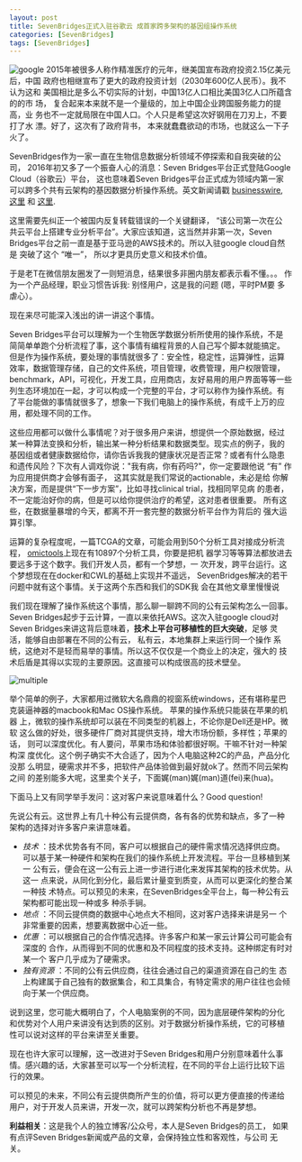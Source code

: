 ```yaml
---
layout: post
title: SevenBridges正式入驻谷歌云 成首家跨多架构的基因组操作系统
categories: [SevenBridges]
tags: [SevenBridges]
---
```


![google](http://i.imgur.com/ydQ82NY.png)
2015年被很多人称作精准医疗的元年，继美国宣布政府投资2.15亿美元后，中国
政府也相继宣布了更大的政府投资计划（2030年600亿人民币）。我不认为这和
美国相比是多么不切实际的计划，中国13亿人口相比美国3亿人口所蕴含的的市
场， 复合起来本来就不是一个量级的，加上中国企业跨国服务能力的提高，业
务也不一定就局限在中国人口。个人只是希望这次好钢用在刀刃上，不要打了水
漂。好了，这次有了政府背书， 本来就蠢蠢欲动的市场，也就这么一下子火了。

SevenBridges作为一家一直在生物信息数据分析领域不停探索和自我突破的公司，
2016年初又多了一个振奋人心的消息：Seven Bridges平台正式登陆Google
Cloud（谷歌云）平台， 这也意味着Seven Bridges平台正式成为领域内第一家
可以跨多个共有云架构的基因数据分析操作系统。英文新闻请戳
[businesswire](http://www.businesswire.com/news/home/20160119005666/en/Bridges-Platform-Google-Cloud-Platform),
[这里](https://www.sbgenomics.com/google/?utm_source=social&utm_medium=tweet&utm_campaign=gcp)
和
[这里](https://www.sbgenomics.com/infrastructure/?utm_source=social&utm_medium=tweet&utm_campaign=gcp).



这里需要先纠正一个被国内反复转载错误的一个关键翻译， “该公司第一次在公
共云平台上搭建专业分析平台”。大家应该知道，这当然并非第一次，Seven
Bridges平台之前一直是基于亚马逊的AWS技术的。所以入驻google cloud自然是
突破了这个 “唯一”， 所以才更具历史意义和技术价值。

于是老T在微信朋友圈发了一则短消息，结果很多非圈内朋友都表示看不懂。。。
作为一个产品经理，职业习惯告诉我: 别怪用户，这是我的问题 (嗯，平时PM要
多虐心）。

现在来尽可能深入浅出的讲一讲这个事情。

Seven Bridges平台可以理解为一个生物医学数据分析所使用的操作系统，不是
简简单单跑个分析流程了事，这个事情有编程背景的人自己写个脚本就能搞定。
但是作为操作系统，要处理的事情就很多了：安全性，稳定性，运算弹性，运算
效率，数据管理存储，自己的文件系统，项目管理，收费管理，用户权限管理，
benchmark，API，可视化，开发工具，应用商店，友好易用的用户界面等等一些
列生态环境加在一起，才可以构成一个完整的平台，才可以称作为操作系统。有
了平台能做的事情就很多了，想象一下我们电脑上的操作系统，有成千上万的应
用，都处理不同的工作。

这些应用都可以做什么事情呢？对于很多用户来讲，想提供一个原始数据，经过
某一种算法变换和分析，输出某一种分析结果和数据类型。现实点的例子，我的
基因组或者健康数据给你，请你告诉我我的健康状况是否正常？或者有什么隐患
和遗传风险？下次有人调戏你说："我有病，你有药吗?"，你一定要跟他说 “有”
作为应用提供商才会够有面子， 这其实就是我们常说的actionable，未必是给
你解决方案，而是提供“下一步方案”，比如寻找clinical trial，找相同罕见病
的患者，不一定能治好你的病，但是可以给你提供治疗的希望，这对患者很重要。
所有这些，在数据量暴增的今天，都离不开一套完整的数据分析平台作为背后的
强大运算引擎。

运算的复杂程度呢，一篇TCGA的文章，可能会用到50个分析工具对接成分析流程，
[omictools](http://omictools.com/)上现在有10897个分析工具，你要是把机
器学习等等算法都放进去要远多于这个数字。我们开发人员，都有一个梦想，一
次开发，跨平台运行。这个梦想现在在docker和CWL的基础上实现并不遥远，
SevenBridges解决的若干问题中就有这个事情。关于这两个东西和我们的SDK我
会在其他文章里慢慢说

我们现在理解了操作系统这个事情，那么聊一聊跨不同的公有云架构怎么一回事。
Seven Bridges起步于云计算，一直以来依托AWS。这次入驻google cloud对
Seven Bridges来讲这背后意味着，__技术上平台可移植性的巨大突破__，足够
灵活，能够自由部署在不同的公有云， 私有云，本地集群上来运行同一个操作
系统，这绝对不是轻而易举的事情。所以这不仅仅是一个商业上的决定，强大的
技术后盾是其得以实现的主要原因。这直接可以构成很高的技术壁垒。

![multiple](http://i.imgur.com/EF4xDEW.png)

举个简单的例子，大家都用过微软大名鼎鼎的视窗系统windows，还有堪称星巴
克装逼神器的macbook和Mac OS操作系统。 苹果的操作系统只能装在苹果的机器
上，微软的操作系统却可以装在不同类型的机器上，不论你是Dell还是HP。微软
这么做的好处，很多硬件厂商对其提供支持，增大市场份额，多样性；苹果的话，
则可以深度优化。有人要问，苹果市场和体验都很好啊。干嘛不针对一种架构深
度优化。这个例子确实不大合适了，因为个人电脑这种2C的产品，产品分化没那
么明显，硬需求并不多，把软件产品体验做到最好就ok了。然而不同云架构之间
的差别能多大呢，这里卖个关子，下面娓(man)娓(man)道(fei)来(hua)。

下面马上又有同学举手发问：这对客户来说意味着什么？Good question!

先说公有云。这世界上有几十种公有云提供商，各有各的优势和缺点，多了一种
架构的选择对许多客户来讲意味着。

- *技术* ：技术优势各有不同，客户可以根据自己的硬件需求情况选择供应商。
可以基于某一种硬件和架构在我们的操作系统上开发流程。平台一旦移植到某一
公有云，便会在这一公有云上进一步进行进化来发挥其架构的技术优势。从这一
点来说，从同化到分化，最后累计量变到质变，从而可以更深化的整合某一种技
术特点。可以预见的未来，在SevenBridges全平台上，每一种公有云架构都可能出现一种或多
种杀手锏。
- *地点* ：不同云提供商的数据中心地点大不相同，这对客户选择来讲是另一
  个非常重要的因素，想要离数据中心近一些。
- *优惠* ：可以根据自己的合作情况选择。许多客户和某一家云计算公司可能会有深度的
  合作，从而得到不同的优惠和及不同程度的技术支持。这种绑定有时对某一个
  客户几乎成为了硬需求。
- *独有资源* ：不同的公有云供应商，往往会通过自己的渠道资源在自己的生
态上构建属于自己独有的数据集合，和工具集合，有特定需求的用户往往也会倾
向于某一个供应商。

说到这里，您可能大概明白了，个人电脑案例的不同，因为底层硬件架构的分化
和优势对个人用户来讲没有达到质的区别。对于数据分析操作系统，它的可移植
性可以说对这样的平台来讲至关重要。

现在也许大家可以理解，这一改进对于Seven Bridges和用户分别意味着什么事
情。感兴趣的话，大家甚至可以写一个分析流程，在不同的平台上运行比较下运
行的效果。

可以预见的未来，不同公有云提供商所产生的价值，将可以更方便直接的传递给
用户，对于开发人员来讲，开发一次，就可以跨架构分析也不再是梦想。

__利益相关__：这是我个人的独立博客/公众号，本人是Seven Bridges的员工，
如果有点评Seven Bridges新闻或产品的文章，会保持独立性和客观性，与公司
无关。

